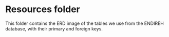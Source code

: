 # Resources folder

This folder contains the ERD image of the tables we use from the ENDIREH database, with their primary and foreign keys.
